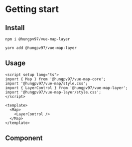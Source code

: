 # Getting start

## Install

```
npm i @hungpv97/vue-map-layer
```

```
yarn add @hungpv97/vue-map-layer
```

## Usage

```vue
<script setup lang="ts">
import { Map } from '@hungpv97/vue-map-core';
import '@hungpv97/vue-map/style.css';
import { LayerControl } from '@hungpv97/vue-map-layer';
import '@hungpv97/vue-map-layer/style.css';
</script>

<template>
  <Map>
    <LayerControl />
  </Map>
</template>
```

## Component

<!--@include: ./src/modules/LayerControl.md -->

<!--@include: ./src/modules/IdentifyControl/index.md -->
